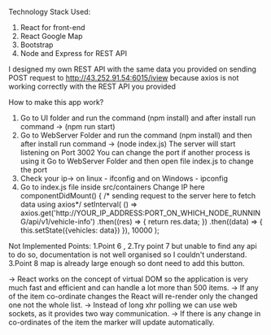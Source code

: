 Technology Stack Used:
1. React for front-end
2. React Google Map
3. Bootstrap
4. Node and Express for REST API

I designed my own REST API with the same data you provided on sending POST request to http://43.252.91.54:6015/iview because axios is not working correctly with the REST API
you provided


How to make this app work?

1. Go to UI folder and run the command (npm install) and after install run command -> (npm run start)
2. Go to WebServer Folder and run the command (npm install) and then after install run command -> (node index.js)
   The server will start listening on Port 3002
   You can change the port if another process is using it
   Go to WebServer Folder and then open file index.js to change the port
3. Check your ip-> on linux - ifconfig and on Windows - ipconfig
4. Go to index.js file inside src/containers
  Change IP here
  componentDidMount() {
      /* sending request to the server here to fetch data using axios*/
      setInterval(
        () =>  axios.get('http://YOUR_IP_ADDRESS:PORT_ON_WHICH_NODE_RUNNING/api/v1/vehicle-info')
                    .then((res) => {
                         return res.data;
                    })
                    .then((data) => {
                      this.setState({vehicles: data})
                    }),
        10000
      );

Not Implemented Points:
1.Point 6 ,
2.Try point 7 but unable to find any api to do so, documentation is not well organised so I couldn't understand.
3.Point 8 map is already large enough so dont need to add this button.


-> React works on the concept of virtual DOM so the application is very much fast and efficient and can handle a lot more than 500 items.
-> If any of the item co-ordinate changes the React will re-render only the changed one not the whole list.
-> Instead of long xhr polling we can use web sockets, as it provides two way communication.
-> If there is any change in co-ordinates of the item the marker will update automatically.
